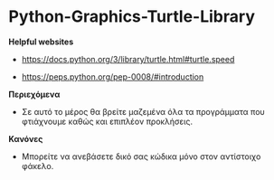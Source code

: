 # Python-Graphics-Turtle-Library

__Helpful websites__
- https://docs.python.org/3/library/turtle.html#turtle.speed

- https://peps.python.org/pep-0008/#introduction

__Περιεχόμενα__
- Σε αυτό το μέρος θα βρείτε μαζεμένα όλα τα προγράμματα που φτιάχνουμε καθώς και επιπλέον προκλήσεις.

__Κανόνες__
- Μπορείτε να ανεβάσετε δικό σας κώδικα μόνο στον αντίστοιχο φάκελο.